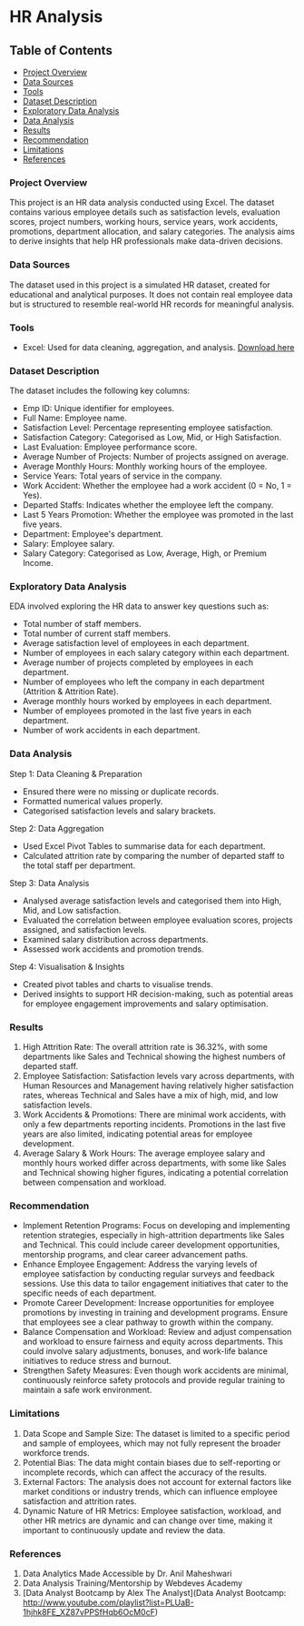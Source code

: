 # HR Analysis

## Table of Contents

- [Project Overview](#project-overview)
- [Data Sources](#data-sources)
- [Tools](#tools)
- [Dataset Description](#dataset-description)
- [Exploratory Data Analysis](exploratory-data-analysis)
- [Data Analysis](#data-analysis)
- [Results](#results)
- [Recommendation](#recommendation)
- [Limitations](#limitations)
- [References](#references)

### Project Overview
This project is an HR data analysis conducted using Excel. The dataset contains various employee details such as satisfaction levels, evaluation scores, project numbers, working hours, service years, work accidents, promotions, department allocation, and salary categories. The analysis aims to derive insights that help HR professionals make data-driven decisions.


### Data Sources

The dataset used in this project is a simulated HR dataset, created for educational and analytical purposes. It does not contain real employee data but is structured to resemble real-world HR records for meaningful analysis.

### Tools

- Excel: Used for data cleaning, aggregation, and analysis. [Download here](https://www.microsoft.com/en-gb/microsoft-365/excel)

### Dataset Description

The dataset includes the following key columns:

- Emp ID: Unique identifier for employees.
- Full Name: Employee name.
- Satisfaction Level: Percentage representing employee satisfaction.
- Satisfaction Category: Categorised as Low, Mid, or High Satisfaction.
- Last Evaluation: Employee performance score.
- Average Number of Projects: Number of projects assigned on average.
- Average Monthly Hours: Monthly working hours of the employee.
- Service Years: Total years of service in the company.
- Work Accident: Whether the employee had a work accident (0 = No, 1 = Yes).
- Departed Staffs: Indicates whether the employee left the company.
- Last 5 Years Promotion: Whether the employee was promoted in the last five years.
- Department: Employee's department.
- Salary: Employee salary.
- Salary Category: Categorised as Low, Average, High, or Premium Income.

### Exploratory Data Analysis

EDA involved exploring the HR data to answer key questions such as:

- Total number of staff members.
- Total number of current staff members.
- Average satisfaction level of employees in each department.
- Number of employees in each salary category within each department.
- Average number of projects completed by employees in each department.
- Number of employees who left the company in each department (Attrition & Attrition Rate).
- Average monthly hours worked by employees in each department.
- Number of employees promoted in the last five years in each department.
- Number of work accidents in each department.

 ### Data Analysis

Step 1: Data Cleaning & Preparation

- Ensured there were no missing or duplicate records.
- Formatted numerical values properly.
- Categorised satisfaction levels and salary brackets.

Step 2: Data Aggregation

- Used Excel Pivot Tables to summarise data for each department.
- Calculated attrition rate by comparing the number of departed staff to the total staff per department.

Step 3: Data Analysis

- Analysed average satisfaction levels and categorised them into High, Mid, and Low satisfaction.
- Evaluated the correlation between employee evaluation scores, projects assigned, and satisfaction levels.
- Examined salary distribution across departments.
- Assessed work accidents and promotion trends.

Step 4: Visualisation & Insights

- Created pivot tables and charts to visualise trends.
- Derived insights to support HR decision-making, such as potential areas for employee engagement improvements and salary optimisation.

### Results

1. High Attrition Rate: The overall attrition rate is 36.32%, with some departments like Sales and Technical showing the highest numbers of departed staff.
2. Employee Satisfaction: Satisfaction levels vary across departments, with Human Resources and Management having relatively higher satisfaction rates, whereas Technical and Sales have a mix of high, mid, and low satisfaction levels.
3. Work Accidents & Promotions: There are minimal work accidents, with only a few departments reporting incidents. Promotions in the last five years are also limited, indicating potential areas for employee development.
4. Average Salary & Work Hours: The average employee salary and monthly hours worked differ across departments, with some like Sales and Technical showing higher figures, indicating a potential correlation between compensation and workload.

### Recommendation

- Implement Retention Programs: Focus on developing and implementing retention strategies, especially in high-attrition departments like Sales and Technical. This could include career development opportunities, mentorship programs, and clear career advancement paths.
- Enhance Employee Engagement: Address the varying levels of employee satisfaction by conducting regular surveys and feedback sessions. Use this data to tailor engagement initiatives that cater to the specific needs of each department.
- Promote Career Development: Increase opportunities for employee promotions by investing in training and development programs. Ensure that employees see a clear pathway to growth within the company.
- Balance Compensation and Workload: Review and adjust compensation and workload to ensure fairness and equity across departments. This could involve salary adjustments, bonuses, and work-life balance initiatives to reduce stress and burnout.
- Strengthen Safety Measures: Even though work accidents are minimal, continuously reinforce safety protocols and provide regular training to maintain a safe work environment.

### Limitations

1. Data Scope and Sample Size: The dataset is limited to a specific period and sample of employees, which may not fully represent the broader workforce trends.
2. Potential Bias: The data might contain biases due to self-reporting or incomplete records, which can affect the accuracy of the results.
3. External Factors: The analysis does not account for external factors like market conditions or industry trends, which can influence employee satisfaction and attrition rates.
4. Dynamic Nature of HR Metrics: Employee satisfaction, workload, and other HR metrics are dynamic and can change over time, making it important to continuously update and review the data.

### References

1. Data Analytics Made Accessible by Dr. Anil Maheshwari
2. Data Analysis Training/Mentorship by Webdeves Academy
3. [Data Analyst Bootcamp by Alex The Analyst](Data Analyst Bootcamp: http://www.youtube.com/playlist?list=PLUaB-1hjhk8FE_XZ87vPPSfHqb6OcM0cF)


